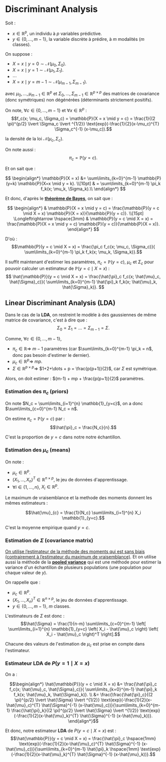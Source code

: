 # Discriminant Analysis

Soit :
- $x \in \mathbb{R}^{p}$, un individu à $p$ variables prédictive.
- $y \in \{0, \dots, m-1\}$, la variable discrète à prédire, à $m$ modalités ($m$ classes).

On suppose :
- $X = x \mid y = 0 \sim \mathcal{N}(\mu_{0}, \Sigma_{0})$.
- $X = x \mid y = 1 \sim \mathcal{N}(\mu_{1}, \Sigma_{1})$.
- $\cdots$
- $X=x \mid y = m-1 \sim \mathcal{N}(\mu_{m-1}, \Sigma_{m-1})$.

avec $\mu_{0}, \dots, \mu_{m-1} \in \mathbb{R}^{p}$ et $\Sigma_{0}, \dots, \Sigma_{m-1} \in \mathbb{R}^{p \times p}$ des matrices de covariance (donc symétriques) non dégénérées (déterminants strictement positifs).

On note, $\forall c \in \{0, \dots, m-1\}$ et $\forall x \in \mathbb{R}^{p}$ :
$$f_c(x; \mu_c, \Sigma_c) = \mathbb{P}(X = x \mid y = c) = \frac{1}{(2 \pi)^{p/2} \lvert \Sigma_c \lvert ^{1/2}} \text{exp}(-\frac{1}{2}(x-\mu_c)^{T} \Sigma_c^{-1} (x-\mu_c)).$$

la densité de la loi $\mathcal{N}(\mu_{c}, \Sigma_{c})$.

On note aussi : $$\pi_c = {\mathbb{P}(y = c)}.$$

Et on sait que :

$$
\begin{align*}
    \mathbb{P}(X = x) 
    &= \sum\limits_{k=0}^{m-1} \mathbb{P}(y=k) \mathbb{P}(X=x \mid y = k). \\[10pt]
    & = \sum\limits_{k=0}^{m-1} \pi_k f_k(x; \mu_k, \Sigma_k).\\
\end{align*}
$$

Et donc, d'après le [**théorème de Bayes**](https://fr.wikipedia.org/wiki/Th%C3%A9or%C3%A8me_de_Bayes), on sait que :

$$
\begin{align*}
    &
    \mathbb{P}(X = x \mid y = c) = \frac{\mathbb{P}(y = c \mid X = x) \mathbb{P}(X = x)}{\mathbb{P}(y = c)}.
    \\[15pt]
    \Longleftrightarrow \hspace{3mm} &
    \mathbb{P}(y = c \mid X = x) = \frac{\mathbb{P}(X = x \mid y = c) \mathbb{P}(y = c)}{\mathbb{P}(X = x)}.
\end{align*}
$$

D'où :
$$\mathbb{P}(y = c \mid X = x) = \frac{\pi_c f_c(x; \mu_c, \Sigma_c)}{ \sum\limits_{k=0}^{m-1} \pi_k f_k(x; \mu_k, \Sigma_k)}.$$  

Il suffit maintenant d'estimer les paramètres, $\pi_c =  {\mathbb{P}(y = c)}$, $\mu_c$ et $\Sigma_c$ pour pouvoir calculer un estimateur de $\mathbb{P}(y = c \mid X = x)$ : 
$$
\hat{\mathbb{P}}(y = c \mid X = x) = \frac{\hat{\pi}_c f_c(x; \hat{\mu}_c, \hat{\Sigma}_c)}{ \sum\limits_{k=0}^{m-1} \hat{\pi}_k f_k(x; \hat{\mu}_k, \hat{\Sigma}_k)}.
$$

## Linear Discriminant Analysis (LDA)

Dans le cas de la **LDA**, on restreint le modèle à des gaussiennes de même matrice de covariance, c'est à dire que :
$$\Sigma_0 = \Sigma_1 = \dots = \Sigma_{m-1} = \Sigma.$$

Comme, $\forall c \in \{0, \dots, m-1\}$, 
- $\pi_c \in \mathbb{R} \Longrightarrow$ $m-1$ paramètres (car $\sum\limits_{k=0}^{m-1} \pi_k = n$, donc pas besoin d'estimer le dernier).
- $\mu_c \in \mathbb{R}^p \Longrightarrow$ $mp$.
- $\Sigma \in \mathbb{R}^{p \times p} \Longrightarrow$ $1+2+\dots + p = \frac{p(p+1)}{2}$, car $\Sigma$ est symétrique.

Alors, on doit estimer : $(m-1) + mp + \frac{p(p+1)}{2}$ paramètres.

### Estimation des $\pi_c$ (priors)

On note $N_c = \sum\limits_{i=1}^{n} \mathbb{1}_{y=c}$, on a donc $\sum\limits_{c=0}^{m-1} N_c = n$.

On estime $\pi_c = \mathbb{P}(y = c)$ par :
$$\hat{\pi}_c = \frac{N_c}{n}.$$

C'est la proportion de $y=c$ dans notre notre échantillon.

### Estimation des $\mu_c$ (means)

On note :
- $\mu_{c} \in \mathbb{R}^p$.
- $(X_1, \dots, X_n)^T \in \mathbb{R}^{n \times p}$, le jeu de données d'apprentissage.
- $\forall i \in \{1, \dots, n\}$, $X_i \in \mathbb{R}^p$.

Le maximum de vraisemblance et la methode des moments
donnent les mêmes estimateurs :

$$\hat{\mu}_{c} = \frac{1}{N_c} \sum\limits_{i=1}^{n} X_i \mathbb{1}_{y=c}.$$

C'est la moyenne empirique quand $y=c$.

### Estimation de $\Sigma$ (covariance matrix)

[On utilise l’estimateur de la méthode des moments qui est sans biais (contrairement à l’estimateur du maximum de vraisemblance)](https://en.wikipedia.org/wiki/Estimation_of_covariance_matrices). Et on utilise aussi la méthode de la [**pooled variance**](https://en.wikipedia.org/wiki/Pooled_variance) qui est une méthode pour estimer la variance d'un échantillon de plusieurs populations (une population pour chaque valeur de $y$).

On rappelle que :
- $\mu_{c} \in \mathbb{R}^p$.
- $(X_1, \dots, X_n)^T \in \mathbb{R}^{n \times p}$, le jeu de données d'apprentissage.
- $y \in \{0, \dots, m-1\}$, $m$ classes.

L'estimateurs de $\Sigma$ est donc :
$$\hat{\Sigma} = \frac{1}{n-m} \sum\limits_{c=0}^{m-1} \left[ \sum\limits_{i=1}^{n} \mathbb{1}_{y=c} \left( X_i - \hat{\mu}_c \right) \left( X_i - \hat{\mu}_c \right)^T \right].$$

Chacune des valeurs de l'estimation de $\mu_c$ est prise en compte dans l'estimateur.

### Estimateur LDA de $P( y=1 \mid X=x)$

On a :

$$\begin{align*}
\hat{\mathbb{P}}(y = c \mid X = x) 
&= \frac{\hat{\pi}_c f_c(x; \hat{\mu}_c, \hat{\Sigma}_c)}{ \sum\limits_{k=0}^{m-1} \hat{\pi}_k f_k(x; \hat{\mu}_k, \hat{\Sigma}_k)}. \\
&= \frac{\frac{\hat{\pi}_c}{(2 \pi)^{p/2} \lvert \hat{\Sigma} \lvert ^{1/2}} \text{exp}(-\frac{1}{2}(x-\hat{\mu}_c)^{T} \hat{\Sigma}^{-1} (x-\hat{\mu}_c))}{\sum\limits_{k=0}^{m-1} \frac{\hat{\pi}_k}{(2 \pi)^{p/2} \lvert \hat{\Sigma} \lvert ^{1/2}} \text{exp}(-\frac{1}{2}(x-\hat{\mu}_k)^{T} \hat{\Sigma}^{-1} (x-\hat{\mu}_k))}.
\end{align*}$$

Et donc, notre estimateur **LDA** de $P( y=c \mid X=x)$ est :
$$\hat{\mathbb{P}}(y = c \mid X = x)  = \frac{\hat{\pi}_c \hspace{1mm} \text{exp}(-\frac{1}{2}(x-\hat{\mu}_c)^{T} \hat{\Sigma}^{-1} (x-\hat{\mu}_c))}{\sum\limits_{k=0}^{m-1} \hat{\pi}_k \hspace{1mm} \text{exp}(-\frac{1}{2}(x-\hat{\mu}_k)^{T} \hat{\Sigma}^{-1} (x-\hat{\mu}_k))}.$$